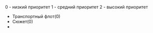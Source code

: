 0 - низкий приоритет
1 - средний приоритет
2 - высокий приоритет

+ Транспортный флот(0)
+ Сюжет(0)
+ 